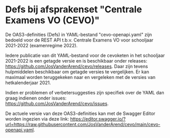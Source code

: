# Defs bij afsprakenset "Centrale Examens VO (CEVO)"
De OAS3-definities (Defs) in YAML-bestand "cevo-openapi.yaml" zijn bedoeld voor de REST API t.b.v. Centrale Examens VO voor schooljaar 2021-2022 (examenregime 2022).

Iedere publicatie van dit YAML-bestand voor de cevoketen in het schooljaar 2021-2022 is een getagde versie en is beschikbaar onder releases: https://github.com/JosVanderArend/cevo/releases. 
Daar zijn tevens hulpmiddelen beschikbaar om getagde versies te vergelijken. Er kan maximaal worden teruggekeken naar en vergeleken met de versies van hetkalenderjaar 2021.

Indien er problemen of verbetersuggesties zijn specifiek over de YAML dan graag indienen onder issues: https://github.com/JosVanderArend/cevo/issues.

De actuele versie van deze OAS3-definities kan met de Swagger Editor worden ingezien via deze link: https://editor.swagger.io/?url=https://raw.githubusercontent.com/JosVanderArend/cevo/main/cevo-openapi.yaml.
